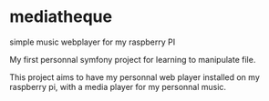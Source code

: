 # mediatheque
simple music webplayer for my raspberry PI


My first personnal symfony project for learning to manipulate file.

This project aims to have my personnal web player installed on my raspberry pi, with a media player for my personnal music.
